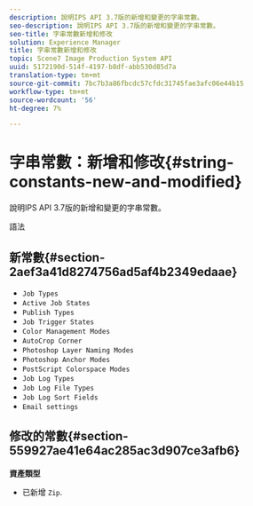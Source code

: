 ```yaml
---
description: 說明IPS API 3.7版的新增和變更的字串常數。
seo-description: 說明IPS API 3.7版的新增和變更的字串常數。
seo-title: 字串常數新增和修改
solution: Experience Manager
title: 字串常數新增和修改
topic: Scene7 Image Production System API
uuid: 5172190d-514f-4197-b8df-abb530d85d7a
translation-type: tm+mt
source-git-commit: 7bc7b3a86fbcdc57cfdc31745fae3afc06e44b15
workflow-type: tm+mt
source-wordcount: '56'
ht-degree: 7%

---
```



# 字串常數：新增和修改{#string-constants-new-and-modified}

說明IPS API 3.7版的新增和變更的字串常數。

語法

## 新常數{#section-2aef3a41d8274756ad5af4b2349edaae}

* `Job Types`
* `Active Job States`
* `Publish Types`
* `Job Trigger States`
* `Color Management Modes`
* `AutoCrop Corner`
* `Photoshop Layer Naming Modes`
* `Photoshop Anchor Modes`
* `PostScript Colorspace Modes`
* `Job Log Types`
* `Job Log File Types`
* `Job Log Sort Fields`
* `Email settings`

## 修改的常數{#section-559927ae41e64ac285ac3d907ce3afb6}

**資產類型**

* 已新增 `Zip`.

